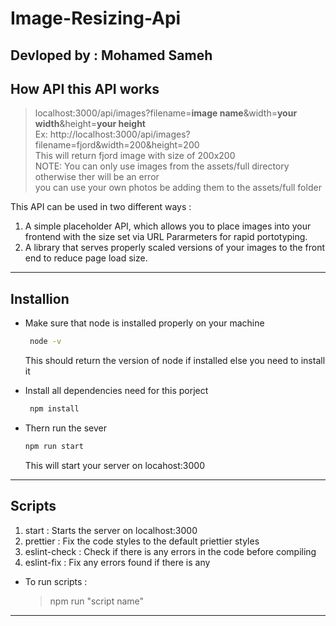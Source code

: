 # Image-Resizing-Api
Devloped by : Mohamed Sameh
---
## How API this API works
>localhost:3000/api/images?filename=**image name**&width=**your width**&height=**your height**
<br>Ex: http://localhost:3000/api/images?filename=fjord&width=200&height=200
<br>This will return fjord image with size of 200x200
<br>NOTE: You can only use images from the assets/full directory otherwise ther will be an error
<br> you can use your own photos be adding them to the assets/full folder

This API can be used in two different ways :
1. A simple placeholder API, which allows you to place images into your frontend with the size set via URL Pararmeters for rapid portotyping.
1. A library that serves properly scaled versions of your images to the front end to reduce page load size.
---
## Installion
- Make sure that node is installed properly on your machine 
  ``` bash
   node -v
   ```
  This should return the version of node if installed else you need to install it
- Install all dependencies need for this porject
  ``` bash
   npm install
   ```
- Thern run the sever
  ```bash
  npm run start
  ```
  
  This will start your server on locahost:3000
---
## Scripts
1. start : Starts the server on localhost:3000
1. prettier : Fix the code styles to the default priettier styles
1. eslint-check : Check if there is any errors in the code before compiling 
1. eslint-fix : Fix any errors found if there is any
- To run scripts :
  >npm run "script name"
---

